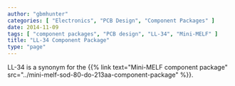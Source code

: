 ```yaml
---
author: "gbmhunter"
categories: [ "Electronics", "PCB Design", "Component Packages" ]
date: 2014-11-09
tags: [ "component packages", "PCB design", "LL-34", "Mini-MELF" ]
title: "LL-34 Component Package"
type: "page"
---
```


LL-34 is a synonym for the {{% link text="Mini-MELF component package" src="../mini-melf-sod-80-do-213aa-component-package" %}}.
